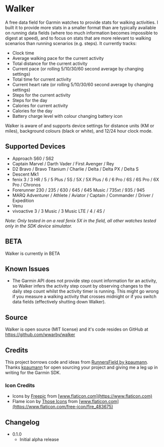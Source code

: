 # Walker

A free data field for Garmin watches to provide stats for walking activities. I built it to provide more stats in a smaller format than are typically
available on running data fields (where too much information becomes impossible to digest at speed), and to focus on stats that are more relevant to
walking scenarios than running scenarios (e.g. steps). It currently tracks:

- Clock time
- Average walking pace for the current activity
- Total distance for the current activity
- Current pace (or rolling 5/10/30/60 second average by changing settings)
- Total time for current activity
- Current heart rate (or rolling 5/10/30/60 second average by changing settings)
- Steps for the current activity
- Steps for the day
- Calories for current activity
- Calories for the day
- Battery charge level with colour changing battery icon


Walker is aware of and supports device settings for distance units (KM or miles), background colours (black or white), and 12/24 hour clock mode.

## Supported Devices
- Approach S60 / S62
- Captain Marvel / Darth Vader / First Avenger / Rey
- D2 Bravo / Bravo Titanium / Charlie / Delta / Delta PX / Delta S
- Descent Mk1
- fenix 3 / 3 HR / 5 / 5 Plus / 5S / 5X / 5X Plus / 6 / 6 Pro / 6S / 6S Pro / 6X Pro / Chronos
- Forerunner 230 / 235 / 630 / 645 / 645 Music / 735xt / 935 / 945
- MARQ Adventurer / Athlete / Aviator / Captain / Commander / Driver / Expedition
- Venu
- vivoactive 3 / 3 Music / 3 Music LTE / 4 / 4S / 

*Note: Only tested in on a real fenix 5X in the field, all other watches tested only in the SDK device simulator.*

## BETA
Walker is currently in BETA

## Known Issues
- The Garmin API does not provide step count information for an activity, so Walker infers the activity step count by observing changes to the daily step count whilst the activity timer is running. This might go wrong if you measure a walking activity that crosses midnight or if you switch data fields (effectively shutting down Walker).

## Source
Walker is open source (MIT license) and it's code resides on GitHub at https://github.com/wwarby/walker

## Credits
This project borrows code and ideas from [RunnersField by kpaumann](https://github.com/kopa/RunnersField).
Thanks [kpaumann](https://apps.garmin.com/en-GB/developer/ab0f2743-88d2-4f32-9fb0-5fc8ba61e55a/apps) for open sourcing
your project and giving me a leg up in writing for the Garmin SDK.

### Icon Credits
- Icons by [Freepic](https://www.flaticon.com/authors/freepik) from [www.flaticon.com](https://www.flaticon.com)
- Flame icon by [Those Icons](https://www.flaticon.com/authors/those-icons) from [www.flaticon.com](https://www.flaticon.com/free-icon/fire_483675)


## Changelog
- 0.1.0
  - Initial alpha release